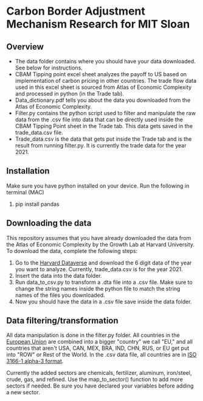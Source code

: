 # Carbon Border Adjustment Mechanism Research for MIT Sloan

## Overview
- The data folder contains where you should have your data downloaded. See below for instructions.
- CBAM Tipping point excel sheet analyzes the payoff to US based on implementation of carbon pricing in other countries. The trade flow data used in this excel sheet is sourced from Atlas of Economic Complexity and processed in python (in the Trade tab).
- Data_dictionary.pdf tells you about the data you downloaded from the Atlas of Economic Complexity.
- Filter.py contains the python script used to filter and manipulate the raw data from the .csv file into data that can be directly used inside the CBAM Tipping Point sheet in the Trade tab. This data gets saved in the trade_data.csv file.
- Trade_data.csv is the data that gets put inside the Trade tab and is the result from running filter.py. It is currently the trade data for the year 2021.

## Installation

Make sure you have python installed on your device. Run the following in terminal (MAC)

1) pip install pandas

## Downloading the data

This repository assumes that you have already downloaded the data from the Atlas of Economic Complexity by the Growth Lab at Harvard University. To download the data, complete the following steps:

1) Go to the [Harvard Dataverse](https://dataverse.harvard.edu/dataset.xhtml?persistentId=doi:10.7910/DVN/T4CHWJ) and download the 6 digit data of the year you want to analyze. Currently, trade_data.csv is for the year 2021.
2) Insert the data into the data folder.
3) Run data_to_csv.py to transform a .dta file into a .csv file. Make sure to change the string names inside the python file to match the string names of the files you downloaded.
4) Now you should have the data in a .csv file save inside the data folder.

## Data filtering/transformation

All data manipulation is done in the filter.py folder. All countries in the [European Union](https://en.wikipedia.org/wiki/European_Union) are combined into a bigger "country" we call "EU," and all countries that aren't USA, CAN, MEX, BRA, IND, CHN, RUS, or EU get put into "ROW" or Rest of the World. In the .csv data file, all countries are in [ISO 3166-1 alpha-3 format](https://en.wikipedia.org/wiki/ISO_3166-1_alpha-3).

Currently the added sectors are chemicals, fertilizer, aluminum, iron/steel, crude, gas, and refined. Use the map_to_sector() function to add more sectors if needed. Be sure you have declared your variables before adding a new sector.
